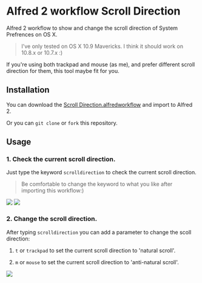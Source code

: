 # Alfred 2 workflow Scroll Direction
Alfred 2 workflow to show and change the scroll direction of System Prefrences on OS X.
> I've only tested on OS X 10.9 Mavericks. I think it should work on 10.8.x or 10.7.x :)

If you're using both trackpad and mouse (as me), and prefer different scroll direction for them,
this tool maybe fit for you.

## Installation
You can download the [Scroll Direction.alfredworkflow](https://github.com/tyeen/alfred2-wf-scroll-direction/raw/master/Scroll%20Direction.alfredworkflow) and import to Alfred 2.

Or you can `git clone` or `fork` this repository.

## Usage
### 1. Check the current scroll direction.
Just type the keyword `scrolldirection` to check the current scroll direction.
> Be comfortable to change the keyword to what you like after importing this workflow:)

![](https://raw.github.com/tyeen/alfred2-wf-scroll-direction/master/screenshots/show_current_scroll_direction1.png)
![](https://raw.github.com/tyeen/alfred2-wf-scroll-direction/master/screenshots/show_current_scroll_direction2.png)

### 2. Change the scroll direction.
After typing `scrolldirection` you can add a parameter to change the scoll direction:

1. `t` or `trackpad` to set the current scroll direction to 'natural scroll'.

2. `m` or `mouse` to set the current scroll direction to 'anti-natural scroll'.

![](https://raw.github.com/tyeen/alfred2-wf-scroll-direction/master/screenshots/change_current_scroll_direction.png)


